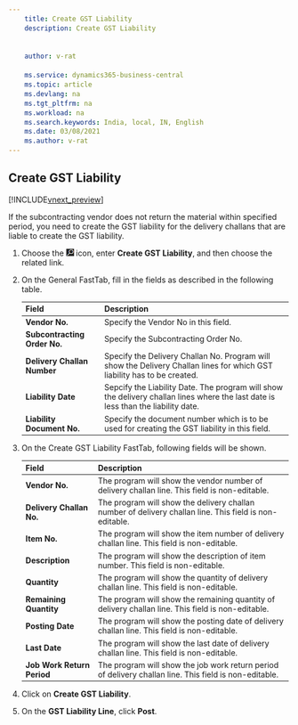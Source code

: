 ```yaml
---
    title: Create GST Liability
    description: Create GST Liability

    
    author: v-rat

    ms.service: dynamics365-business-central
    ms.topic: article
    ms.devlang: na
    ms.tgt_pltfrm: na
    ms.workload: na
    ms.search.keywords: India, local, IN, English
    ms.date: 03/08/2021
    ms.author: v-rat
---
```


## Create GST Liability

[!INCLUDE[vnext_preview](../../includes/vnext_preview.md)]


If the subcontracting vendor does not return the material within specified period, you need to create the GST liability for the delivery challans that are liable to create the GST liability.

1. Choose the ![Search for Page or Report](image/search_small.png "Search for Page or Report icon") icon, enter **Create GST Liability**, and then choose the related link. 
2. On the General FastTab, fill in the fields as described in the following table.
  
    |Field|Description| 
    |---------------------------------|---------------------------------------|  
    |**Vendor No.**|Specify the Vendor No in this field.|
    |**Subcontracting Order No.**|Specify the Subcontracting Order No.|
    |**Delivery Challan Number**|Specify the Delivery Challan No. Program will show the Delivery Challan lines for which GST liability has to be created.|
    |**Liability Date**|Sepcify the Liability Date. The program will show the delivery challan lines where the last date is less than the liability date.|
    |**Liability Document No.**|Specify the document number which is to be used for creating the GST liability in this field.|

3. On the Create GST Liability FastTab, following fields will be shown.

    |Field|Description| 
    |---------------------------------|---------------------------------------|  
    |**Vendor No.**|The program will show the vendor number of delivery challan line. This field is non-editable.|
    |**Delivery Challan No.**|The program will show the delivery challan number of delivery challan line. This field is non-editable.|
    |**Item No.**|The program will show the item number of delivery challan line. This field is non-editable.|
    |**Description**|The program will show the description of item number. This field is non-editable.|
    |**Quantity**|The program will show the quantity of delivery challan line. This field is non-editable.|
    |**Remaining Quantity**|The program will show the remaining quantity of delivery challan line. This field is non-editable.|
    |**Posting Date**|The program will show the posting date of delivery challan line. This field is non-editable.|
    |**Last Date**|The program will show the last date of delivery challan line. This field is non-editable.|
    |**Job Work Return Period**|The program will show the job work return period of delivery challan line. This field is non-editable.|

4.	Click on **Create GST Liability**.
5.	On the **GST Liability Line**, click **Post**.
